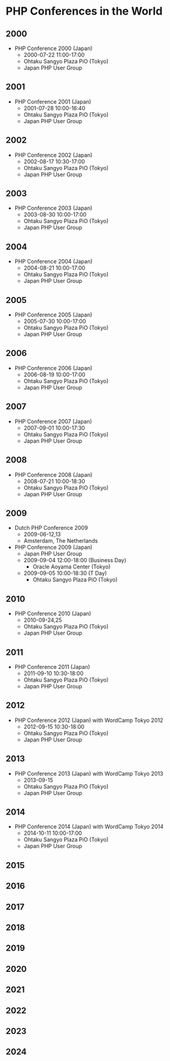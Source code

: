 # PHP Conferences in the World

## 2000
* PHP Conference 2000 (Japan)
  * 2000-07-22 11:00-17:00
  * Ohtaku Sangyo Plaza PiO (Tokyo)
  * Japan PHP User Group
## 2001
* PHP Conference 2001 (Japan)
  * 2001-07-28 10:00-16:40
  * Ohtaku Sangyo Plaza PiO (Tokyo)
  * Japan PHP User Group
## 2002
* PHP Conference 2002 (Japan)
  * 2002-08-17 10:30-17:00
  * Ohtaku Sangyo Plaza PiO (Tokyo)
  * Japan PHP User Group
## 2003
* PHP Conference 2003 (Japan)
  * 2003-08-30 10:00-17:00
  * Ohtaku Sangyo Plaza PiO (Tokyo)
  * Japan PHP User Group
## 2004
* PHP Conference 2004 (Japan)
  * 2004-08-21 10:00-17:00
  * Ohtaku Sangyo Plaza PiO (Tokyo)
  * Japan PHP User Group
## 2005
* PHP Conference 2005 (Japan)
  * 2005-07-30 10:00-17:00
  * Ohtaku Sangyo Plaza PiO (Tokyo)
  * Japan PHP User Group
## 2006
* PHP Conference 2006 (Japan)
  * 2006-08-19 10:00-17:00
  * Ohtaku Sangyo Plaza PiO (Tokyo)
  * Japan PHP User Group
## 2007
* PHP Conference 2007 (Japan)
  * 2007-09-01 10:00-17:30
  * Ohtaku Sangyo Plaza PiO (Tokyo)
  * Japan PHP User Group
## 2008
* PHP Conference 2008 (Japan)
  * 2008-07-21 10:00-18:30
  * Ohtaku Sangyo Plaza PiO (Tokyo)
  * Japan PHP User Group
## 2009
* Dutch PHP Conference 2009
  * 2009-06-12,13
  * Amsterdam, The Netherlands
* PHP Conference 2009 (Japan)
  * Japan PHP User Group
  * 2009-09-04 12:00-18:00 (Business Day)
    * Oracle Aoyama Center (Tokyo)
  * 2009-09-05 10:00-18:30 (T Day)
    * Ohtaku Sangyo Plaza PiO (Tokyo)
## 2010
* PHP Conference 2010 (Japan)
  * 2010-09-24,25
  * Ohtaku Sangyo Plaza PiO (Tokyo)
  * Japan PHP User Group
## 2011
* PHP Conference 2011 (Japan)
  * 2011-09-10 10:30-18:00
  * Ohtaku Sangyo Plaza PiO (Tokyo)
  * Japan PHP User Group
## 2012
* PHP Conference 2012 (Japan) with WordCamp Tokyo 2012
  * 2012-09-15 10:30-18:00
  * Ohtaku Sangyo Plaza PiO (Tokyo)
  * Japan PHP User Group
## 2013
* PHP Conference 2013 (Japan) with WordCamp Tokyo 2013
  * 2013-09-15
  * Ohtaku Sangyo Plaza PiO (Tokyo)
  * Japan PHP User Group
## 2014
* PHP Conference 2014 (Japan) with WordCamp Tokyo 2014
  * 2014-10-11 10:00-17:00
  * Ohtaku Sangyo Plaza PiO (Tokyo)
  * Japan PHP User Group
## 2015
## 2016
## 2017
## 2018
## 2019
## 2020
## 2021
## 2022
## 2023
## 2024
